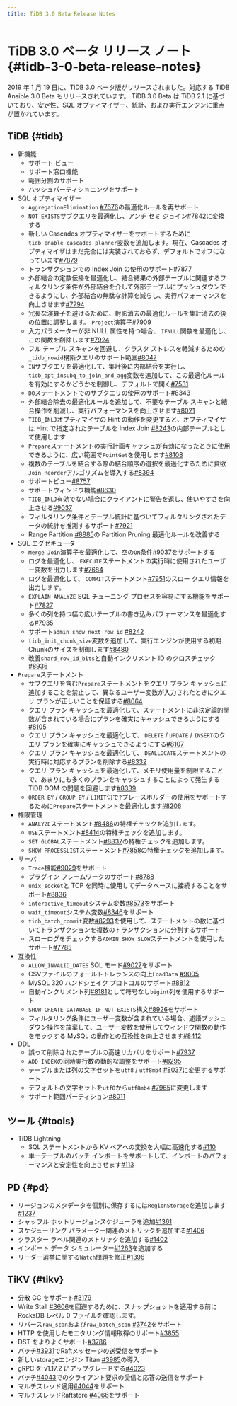 ```yaml
---
title: TiDB 3.0 Beta Release Notes
---
```


# TiDB 3.0 ベータ リリース ノート {#tidb-3-0-beta-release-notes}

2019 年 1 月 19 日に、TiDB 3.0 ベータ版がリリースされました。対応する TiDB Ansible 3.0 Beta もリリースされています。 TiDB 3.0 Beta は TiDB 2.1 に基づいており、安定性、SQL オプティマイザー、統計、および実行エンジンに重点が置かれています。

## TiDB {#tidb}

-   新機能
    -   サポート ビュー
    -   サポート窓口機能
    -   範囲分割のサポート
    -   ハッシュパーティショニングをサポート
-   SQL オプティマイザー
    -   `AggregationElimination` [#7676](https://github.com/pingcap/tidb/pull/7676)の最適化ルールを再サポート
    -   `NOT EXISTS`サブクエリを最適化し、アンチ セミ ジョイン[#7842](https://github.com/pingcap/tidb/pull/7842)に変換する
    -   新しい Cascades オプティマイザーをサポートするために`tidb_enable_cascades_planner`変数を追加します。現在、Cascades オプティマイザはまだ完全には実装されておらず、デフォルトでオフになっています[#7879](https://github.com/pingcap/tidb/pull/7879)
    -   トランザクションでの Index Join の使用のサポート[#7877](https://github.com/pingcap/tidb/pull/7877)
    -   外部結合の定数伝播を最適化し、結合結果の外部テーブルに関連するフィルタリング条件が外部結合を介して外部テーブルにプッシュダウンできるようにし、外部結合の無駄な計算を減らし、実行パフォーマンスを向上させます[#7794](https://github.com/pingcap/tidb/pull/7794)
    -   冗長な演算子を避けるために、射影消去の最適化ルールを集計消去の後の位置に調整します。 `Project`演算子[#7909](https://github.com/pingcap/tidb/pull/7909)
    -   入力パラメーターが非 NULL 属性を持つ場合、 `IFNULL`関数を最適化し、この関数を削除します[#7924](https://github.com/pingcap/tidb/pull/7924)
    -   フル テーブル スキャンを回避し、クラスタ ストレスを軽減するための`_tidb_rowid`構築クエリのサポート範囲[#8047](https://github.com/pingcap/tidb/pull/8047)
    -   `IN`サブクエリを最適化して、集計後に内部結合を実行し、 `tidb_opt_insubq_to_join_and_agg`変数を追加して、この最適化ルールを有効にするかどうかを制御し、デフォルトで開く[#7531](https://github.com/pingcap/tidb/pull/7531)
    -   `DO`ステートメントでのサブクエリの使用のサポート[#8343](https://github.com/pingcap/tidb/pull/8343)
    -   外部結合除去の最適化ルールを追加して、不要なテーブル スキャンと結合操作を削減し、実行パフォーマンスを向上させます[#8021](https://github.com/pingcap/tidb/pull/8021)
    -   `TIDB_INLJ`オプティマイザの Hint の動作を変更すると、オプティマイザは Hint で指定されたテーブルを Index Join [#8243](https://github.com/pingcap/tidb/pull/8243)の内部テーブルとして使用します
    -   `Prepare`ステートメントの実行計画キャッシュが有効になったときに使用できるように、広い範囲で`PointGet`を使用します[#8108](https://github.com/pingcap/tidb/pull/8108)
    -   複数のテーブルを結合する際の結合順序の選択を最適化するために貪欲`Join Reorder`アルゴリズムを導入する[#8394](https://github.com/pingcap/tidb/pull/8394)
    -   サポートビュー[#8757](https://github.com/pingcap/tidb/pull/8757)
    -   サポートウィンドウ機能[#8630](https://github.com/pingcap/tidb/pull/8630)
    -   `TIDB_INLJ`有効でない場合にクライアントに警告を返し、使いやすさを向上させる[#9037](https://github.com/pingcap/tidb/pull/9037)
    -   フィルタリング条件とテーブル統計に基づいてフィルタリングされたデータの統計を推測するサポート[#7921](https://github.com/pingcap/tidb/pull/7921)
    -   Range Partition [#8885](https://github.com/pingcap/tidb/pull/8885)の Partition Pruning 最適化ルールを改善する
-   SQL エグゼキュータ
    -   `Merge Join`演算子を最適化して、空の`ON`条件[#9037](https://github.com/pingcap/tidb/pull/9037)をサポートする
    -   ログを最適化し、 `EXECUTE`ステートメントの実行時に使用されたユーザー変数を出力します[#7684](https://github.com/pingcap/tidb/pull/7684)
    -   ログを最適化して、 `COMMIT`ステートメント[#7951](https://github.com/pingcap/tidb/pull/7951)のスロー クエリ情報を出力します。
    -   `EXPLAIN ANALYZE` SQL チューニング プロセスを容易にする機能をサポート[#7827](https://github.com/pingcap/tidb/pull/7827)
    -   多くの列を持つ幅の広いテーブルの書き込みパフォーマンスを最適化する[#7935](https://github.com/pingcap/tidb/pull/7935)
    -   サポート`admin show next_row_id` [#8242](https://github.com/pingcap/tidb/pull/8242)
    -   `tidb_init_chunk_size`変数を追加して、実行エンジンが使用する初期Chunkのサイズを制御します[#8480](https://github.com/pingcap/tidb/pull/8480)
    -   改善`shard_row_id_bits`と自動インクリメント ID のクロスチェック[#8936](https://github.com/pingcap/tidb/pull/8936)
-   `Prepare`ステートメント
    -   サブクエリを含む`Prepare`ステートメントをクエリ プラン キャッシュに追加することを禁止して、異なるユーザー変数が入力されたときにクエリ プランが正しいことを保証する[#8064](https://github.com/pingcap/tidb/pull/8064)
    -   クエリ プラン キャッシュを最適化して、ステートメントに非決定論的関数が含まれている場合にプランを確実にキャッシュできるようにする[#8105](https://github.com/pingcap/tidb/pull/8105)
    -   クエリ プラン キャッシュを最適化して、 `DELETE` / `UPDATE` / `INSERT`のクエリ プランを確実にキャッシュできるようにする[#8107](https://github.com/pingcap/tidb/pull/8107)
    -   クエリ プラン キャッシュを最適化して、 `DEALLOCATE`ステートメントの実行時に対応するプランを削除する[#8332](https://github.com/pingcap/tidb/pull/8332)
    -   クエリ プラン キャッシュを最適化して、メモリ使用量を制限することで、あまりにも多くのプランをキャッシュすることによって発生する TiDB OOM の問題を回避します[#8339](https://github.com/pingcap/tidb/pull/8339)
    -   `ORDER BY` / `GROUP BY` / `LIMIT`句で`?`プレースホルダーの使用をサポートするために`Prepare`ステートメントを最適化します[#8206](https://github.com/pingcap/tidb/pull/8206)
-   権限管理
    -   `ANALYZE`ステートメント[#8486](https://github.com/pingcap/tidb/pull/8486)の特権チェックを追加します。
    -   `USE`ステートメント[#8414](https://github.com/pingcap/tidb/pull/8418)の特権チェックを追加します。
    -   `SET GLOBAL`ステートメント[#8837](https://github.com/pingcap/tidb/pull/8837)の特権チェックを追加します。
    -   `SHOW PROCESSLIST`ステートメント[#7858](https://github.com/pingcap/tidb/pull/7858)の特権チェックを追加します。
-   サーバ
    -   `Trace`機能[#9029](https://github.com/pingcap/tidb/pull/9029)をサポート
    -   プラグイン フレームワークのサポート[#8788](https://github.com/pingcap/tidb/pull/8788)
    -   `unix_socket`と TCP を同時に使用してデータベースに接続することをサポート[#8836](https://github.com/pingcap/tidb/pull/8836)
    -   `interactive_timeout`システム変数[#8573](https://github.com/pingcap/tidb/pull/8573)をサポート
    -   `wait_timeout`システム変数[#8346](https://github.com/pingcap/tidb/pull/8346)をサポート
    -   `tidb_batch_commit`変数[#8293](https://github.com/pingcap/tidb/pull/8293)を使用して、ステートメントの数に基づいてトランザクションを複数のトランザクションに分割するサポート
    -   スローログをチェックする`ADMIN SHOW SLOW`ステートメントを使用したサポート[#7785](https://github.com/pingcap/tidb/pull/7785)
-   互換性
    -   `ALLOW_INVALID_DATES` SQL モード[#9027](https://github.com/pingcap/tidb/pull/9027)をサポート
    -   CSVファイルのフォールトトレランスの向上`LoadData` [#9005](https://github.com/pingcap/tidb/pull/9005)
    -   MySQL 320 ハンドシェイク プロトコルのサポート[#8812](https://github.com/pingcap/tidb/pull/8812)
    -   自動インクリメント列[#8181](https://github.com/pingcap/tidb/pull/8181)として符号なし`bigint`列を使用するサポート
    -   `SHOW CREATE DATABASE IF NOT EXISTS`構文[#8926](https://github.com/pingcap/tidb/pull/8926)をサポート
    -   フィルタリング条件にユーザー変数が含まれている場合、述語プッシュダウン操作を放棄して、ユーザー変数を使用してウィンドウ関数の動作をモックする MySQL の動作との互換性を向上させます[#8412](https://github.com/pingcap/tidb/pull/8412)
-   DDL
    -   誤って削除されたテーブルの高速リカバリをサポート[#7937](https://github.com/pingcap/tidb/pull/7937)
    -   `ADD INDEX`の同時実行数の動的な調整をサポート[#8295](https://github.com/pingcap/tidb/pull/8295)
    -   テーブルまたは列の文字セットを`utf8` / `utf8mb4` [#8037](https://github.com/pingcap/tidb/pull/8037)に変更するサポート
    -   デフォルトの文字セットを`utf8`から`utf8mb4` [#7965](https://github.com/pingcap/tidb/pull/7965)に変更します
    -   サポート範囲パーティション[#8011](https://github.com/pingcap/tidb/pull/8011)

## ツール {#tools}

-   TiDB Lightning
    -   SQL ステートメントから KV ペアへの変換を大幅に高速化する[#110](https://github.com/pingcap/tidb-lightning/pull/110)
    -   単一テーブルのバッチ インポートをサポートして、インポートのパフォーマンスと安定性を向上させます[#113](https://github.com/pingcap/tidb-lightning/pull/113)

## PD {#pd}

-   リージョンのメタデータを個別に保存するには`RegionStorage`を追加します[#1237](https://github.com/pingcap/pd/pull/1237)
-   シャッフル ホットリージョンスケジューラを追加[#1361](https://github.com/pingcap/pd/pull/1361)
-   スケジューリング パラメーター関連のメトリックを追加する[#1406](https://github.com/pingcap/pd/pull/1406)
-   クラスター ラベル関連のメトリックを追加する[#1402](https://github.com/pingcap/pd/pull/1402)
-   インポート データ シミュレーター[#1263](https://github.com/pingcap/pd/pull/1263)を追加する
-   リーダー選挙に関する`Watch`問題を修正[#1396](https://github.com/pingcap/pd/pull/1396)

## TiKV {#tikv}

-   分散 GC をサポート[#3179](https://github.com/tikv/tikv/pull/3179)
-   Write Stall [#3606](https://github.com/tikv/tikv/pull/3606)を回避するために、スナップショットを適用する前に RocksDB レベル 0 ファイルを確認します。
-   リバース`raw_scan`および`raw_batch_scan` [#3742](https://github.com/tikv/tikv/pull/3724)をサポート
-   HTTP を使用したモニタリング情報取得のサポート[#3855](https://github.com/tikv/tikv/pull/3855)
-   DST をよりよくサポート[#3786](https://github.com/tikv/tikv/pull/3786)
-   バッチ[#3931](https://github.com/tikv/tikv/pull/3913)でRaftメッセージの送受信をサポート
-   新しいstorageエンジン Titan [#3985](https://github.com/tikv/tikv/pull/3985)の導入
-   gRPC を v1.17.2 にアップグレードする[#4023](https://github.com/tikv/tikv/pull/4023)
-   バッチ[#4043](https://github.com/tikv/tikv/pull/4043)でのクライアント要求の受信と応答の送信をサポート
-   マルチスレッド適用[#4044](https://github.com/tikv/tikv/pull/4044)をサポート
-   マルチスレッドRaftstore [#4066](https://github.com/tikv/tikv/pull/4066)をサポート
